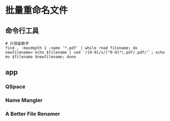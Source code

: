 # 批量重命名文件



## 命令行工具


```shell
# 只保留数字
find . -maxdepth 1 -name '*.pdf' | while read filename; do newfilename=`echo $filename | sed '/[0-9]/s/[^0-9]*\.pdf/.pdf/'`; echo mv $filename $newfilename; done 
```


## app

### QSpace


### Name Mangler



### A Better File Renamer










